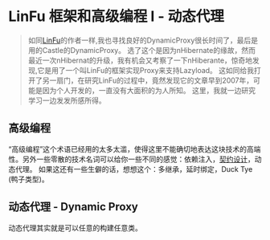 # LinFu 框架和高级编程 I - 动态代理
> 如同[LinFu](https://github.com/philiplaureano/LinFu)的作者一样,我也寻找良好的DynamicProxy很长时间了，最后是用的Castle的DynamicProxy。 选了这个是因为nHibernate的缘故，然而最近一次nHibernat的升级，我有机会又考察了一下nHiberante，惊奇地发现,它是用了一个叫LinFu的框架实现Proxy来支持Lazyload。
> 这如同给我打开了另一扇门，在研究LinFu的过程中，竟然发现它的文章早到2007年，可能是因为个人开发的，一直没有大面积的为人所知。
> 这里，我就一边研究学习一边发发所感所得。

## 高级编程
“高级编程”这个术语已经用的太多太滥，使得这里不能确切地表达这块技术的高端性。另外一些零散的技术名词可以给你一些不同的感觉：依赖注入，[契约设计](http://zh.wikipedia.org/wiki/%E5%A5%91%E7%BA%A6%E5%BC%8F%E8%AE%BE%E8%AE%A1)，动态代理。 如果这还有一些生僻的话，想想这个：多继承，延时绑定，Duck Tye (鸭子类型)。 

## 动态代理 - Dynamic Proxy
动态代理其实就是可以任意的构建任意类。